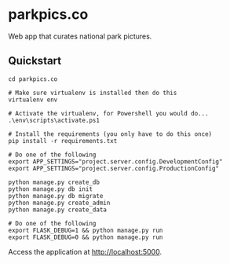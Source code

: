 # parkpics.co

Web app that curates national park pictures.

## Quickstart

```
cd parkpics.co

# Make sure virtualenv is installed then do this
virtualenv env

# Activate the virtualenv, for Powershell you would do...
.\env\scripts\activate.ps1

# Install the requirements (you only have to do this once)
pip install -r requirements.txt

# Do one of the following
export APP_SETTINGS="project.server.config.DevelopmentConfig"
export APP_SETTINGS="project.server.config.ProductionConfig"

python manage.py create_db
python manage.py db init
python manage.py db migrate
python manage.py create_admin
python manage.py create_data

# Do one of the following
export FLASK_DEBUG=1 && python manage.py run
export FLASK_DEBUG=0 && python manage.py run
```

Access the application at [http://localhost:5000](http://localhost:5000).

